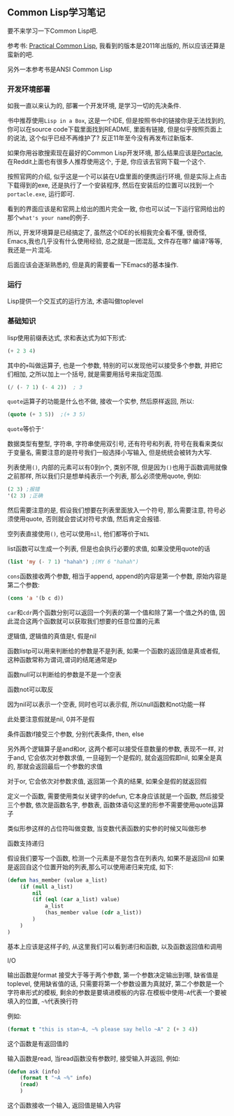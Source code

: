 ## Common Lisp学习笔记

要不来学习一下Common Lisp吧.

参考书: [Practical Common Lisp]( https://book.douban.com/subject/1456903/), 我看到的版本是2011年出版的, 所以应该还算是蛮新的吧.

另外一本参考书是ANSI Common Lisp

### 开发环境部署

如我一直以来认为的, 部署一个开发环境, 是学习一切的先决条件.

书中推荐使用`Lisp in a Box`, 这是一个IDE, 但是按照书中的链接你是无法找到的, 你可以在source code下载里面找到README, 里面有链接, 但是似乎按照页面上的说法, 这个似乎已经不再维护了? 反正11年至今没有再发布过新版本.

如果你用谷歌搜索现在最好的Common Lisp开发环境, 那么结果应该是[Portacle](https://portacle.github.io/), 在Reddit上面也有很多人推荐使用这个, 于是, 你应该去官网下载一个这个.

按照官网的介绍, 似乎这是一个可以装在U盘里面的便携运行环境, 但是实际上点击下载得到的exe, 还是执行了一个安装程序, 然后在安装后的位置可以找到一个`portacle.exe`, 运行即可.

看到的界面应该是和官网上给出的图片完全一致, 你也可以试一下运行官网给出的那个`what's your name`的例子.

所以, 开发环境算是已经搞定了, 虽然这个IDE的长相我完全看不懂, 很奇怪, Emacs,我也几乎没有什么使用经验, 总之就是一团混乱, 文件存在哪? 编译?等等, 我还是一片混沌. 

后面应该会逐渐熟悉的, 但是真的需要看一下Emacs的基本操作. 



### 运行

Lisp提供一个交互式的运行方法, 术语叫做toplevel



### 基础知识

lisp使用前缀表达式, 求和表达式为如下形式:

~~~commonlisp
(+ 2 3 4)
~~~

其中的`+`叫做运算子, 也是一个参数, 特别的可以发现他可以接受多个参数, 并把它们相加, 之所以加上一个括号, 就是需要用括号来指定范围.

~~~commonlisp
(/ (- 7 1) (- 4 2))  ; 3
~~~



`quote`运算子的功能是什么也不做, 接收一个实参, 然后原样返回, 所以:

~~~commonlisp
(quote (+ 3 5))  ;(+ 3 5)
~~~

`quote`等价于`'`



数据类型有整型, 字符串, 字符串使用双引号, 还有符号和列表, 符号在我看来类似于变量名, 需要注意的是符号我们一般选择小写输入, 但是统统会被转为大写.

列表使用`()`, 内部的元素可以有0到n个, 类别不限, 但是因为`()`也用于函数调用就像之前那样, 所以我们只是想单纯表示一个列表, 那么必须使用quote, 例如:

~~~commonlisp
(2 3) ;报错
'(2 3) ;正确
~~~

然后需要注意的是, 假设我们想要在列表里面放入一个符号, 那么需要注意, 符号必须使用quote, 否则就会尝试对符号求值, 然后肯定会报错.

空列表直接使用`()`, 也可以使用`nil`, 他们都等价于`NIL`

list函数可以生成一个列表, 但是也会执行必要的求值, 如果没使用quote的话

~~~commonlisp
(list 'my (- 7 1) "hahah") ;(MY 6 "hahah")
~~~

`cons`函数接收两个参数, 相当于append, append的内容是第一个参数, 原始内容是第二个参数:

~~~commonlisp
(cons 'a '(b c d))
~~~

`car`和`cdr`两个函数分别可以返回一个列表的第一个值和除了第一个值之外的值, 因此混合这两个函数就可以获取我们想要的任意位置的元素



逻辑值, 逻辑值的真值是t, 假是nil

函数listp可以用来判断给的参数是不是列表, 如果一个函数的返回值是真或者假, 这种函数常称为谓词,谓词的结尾通常是p

函数null可以判断给的参数是不是一个空表

函数not可以取反

因为nil可以表示一个空表, 同时也可以表示假, 所以null函数和not功能一样

此处要注意假就是nil, 0并不是假





条件函数if接受三个参数, 分别代表条件, then, else

另外两个逻辑算子是and和or, 这两个都可以接受任意数量的参数, 表现不一样, 对于and, 它会依次对参数求值, 一旦碰到一个是假的, 就会返回假即nil, 如果全是真的, 那就会返回最后一个参数的求值

对于or, 它会依次对参数求值, 返回第一个真的结果, 如果全是假的就返回假



定义一个函数, 需要使用类似关键字的defun, 它本身应该就是一个函数, 然后接受三个参数, 依次是函数名字, 参数表, 函数体语句这里的形参不需要使用quote运算子

类似形参这样的占位符叫做变数, 当变数代表函数的实参的时候又叫做形参



函数支持递归

假设我们要写一个函数, 检测一个元素是不是包含在列表内, 如果不是返回nil 如果是返回自这个位置开始的列表,那么可以使用递归来完成, 如下:

~~~commonlisp
(defun has_member (value a_list)
    (if (null a_list)
        nil
        (if (eql (car a_list) value)
            a_list
            (has_member value (cdr a_list))
        )
    )
)
~~~

基本上应该是这样子的, 从这里我们可以看到递归和函数, 以及函数返回值和调用



I/O

输出函数是format 接受大于等于两个参数, 第一个参数决定输出到哪, 缺省值是toplevel, 使用缺省值的话, 只需要将第一个参数设置为真就好, 第二个参数是一个字符串形式的模板, 剩余的参数是要填进模板的内容.在模板中使用`~A`代表一个要被填入的位置, `~%`代表换行符

例如:

~~~commonlisp
(format t "this is stan~A, ~% please say hello ~A" 2 (+ 3 4))
~~~

这个函数是有返回值的

输入函数是read, 当read函数没有参数时, 接受输入并返回, 例如:

~~~commonlisp
(defun ask (info)
    (format t "~A ~%" info)
    (read)
    )
~~~

这个函数接收一个输入, 返回值是输入内容